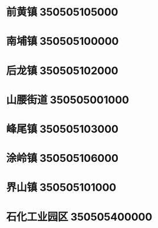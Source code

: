# 前黄镇 350505105000
# 南埔镇 350505100000
# 后龙镇 350505102000
# 山腰街道 350505001000
# 峰尾镇 350505103000
# 涂岭镇 350505106000
# 界山镇 350505101000
# 石化工业园区 350505400000

